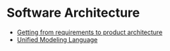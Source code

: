 # Software Architecture

- [Getting from requirements to product architecture](https://www.3pillarglobal.com/insights/requirement-gathering-architecture-design)
- [Unified Modeling Language](https://en.wikipedia.org/wiki/Unified_Modeling_Language)
